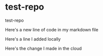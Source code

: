 # test-repo
test-repo

Here's a new line of code in my markdown file

Here's a line I added locally

Here's the change I made in the cloud

